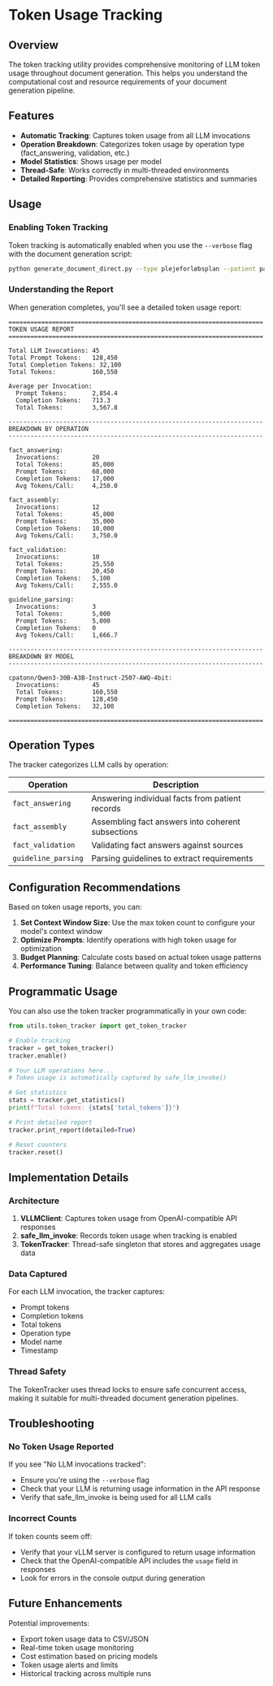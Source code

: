 # Token Usage Tracking

## Overview

The token tracking utility provides comprehensive monitoring of LLM token usage throughout document generation. This helps you understand the computational cost and resource requirements of your document generation pipeline.

## Features

- **Automatic Tracking**: Captures token usage from all LLM invocations
- **Operation Breakdown**: Categorizes token usage by operation type (fact_answering, validation, etc.)
- **Model Statistics**: Shows usage per model
- **Thread-Safe**: Works correctly in multi-threaded environments
- **Detailed Reporting**: Provides comprehensive statistics and summaries

## Usage

### Enabling Token Tracking

Token tracking is automatically enabled when you use the `--verbose` flag with the document generation script:

```bash
python generate_document_direct.py --type plejeforløbsplan --patient patient.pdf --verbose
```

### Understanding the Report

When generation completes, you'll see a detailed token usage report:

```
======================================================================
TOKEN USAGE REPORT
======================================================================

Total LLM Invocations: 45
Total Prompt Tokens:   128,450
Total Completion Tokens: 32,100
Total Tokens:          160,550

Average per Invocation:
  Prompt Tokens:       2,854.4
  Completion Tokens:   713.3
  Total Tokens:        3,567.8

----------------------------------------------------------------------
BREAKDOWN BY OPERATION
----------------------------------------------------------------------

fact_answering:
  Invocations:         20
  Total Tokens:        85,000
  Prompt Tokens:       68,000
  Completion Tokens:   17,000
  Avg Tokens/Call:     4,250.0

fact_assembly:
  Invocations:         12
  Total Tokens:        45,000
  Prompt Tokens:       35,000
  Completion Tokens:   10,000
  Avg Tokens/Call:     3,750.0

fact_validation:
  Invocations:         10
  Total Tokens:        25,550
  Prompt Tokens:       20,450
  Completion Tokens:   5,100
  Avg Tokens/Call:     2,555.0

guideline_parsing:
  Invocations:         3
  Total Tokens:        5,000
  Prompt Tokens:       5,000
  Completion Tokens:   0
  Avg Tokens/Call:     1,666.7

----------------------------------------------------------------------
BREAKDOWN BY MODEL
----------------------------------------------------------------------

cpatonn/Qwen3-30B-A3B-Instruct-2507-AWQ-4bit:
  Invocations:         45
  Total Tokens:        160,550
  Prompt Tokens:       128,450
  Completion Tokens:   32,100

======================================================================
```

## Operation Types

The tracker categorizes LLM calls by operation:

| Operation | Description |
|-----------|-------------|
| `fact_answering` | Answering individual facts from patient records |
| `fact_assembly` | Assembling fact answers into coherent subsections |
| `fact_validation` | Validating fact answers against sources |
| `guideline_parsing` | Parsing guidelines to extract requirements |

## Configuration Recommendations

Based on token usage reports, you can:

1. **Set Context Window Size**: Use the max token count to configure your model's context window
2. **Optimize Prompts**: Identify operations with high token usage for optimization
3. **Budget Planning**: Calculate costs based on actual token usage patterns
4. **Performance Tuning**: Balance between quality and token efficiency

## Programmatic Usage

You can also use the token tracker programmatically in your own code:

```python
from utils.token_tracker import get_token_tracker

# Enable tracking
tracker = get_token_tracker()
tracker.enable()

# Your LLM operations here...
# Token usage is automatically captured by safe_llm_invoke()

# Get statistics
stats = tracker.get_statistics()
print(f"Total tokens: {stats['total_tokens']}")

# Print detailed report
tracker.print_report(detailed=True)

# Reset counters
tracker.reset()
```

## Implementation Details

### Architecture

1. **VLLMClient**: Captures token usage from OpenAI-compatible API responses
2. **safe_llm_invoke**: Records token usage when tracking is enabled
3. **TokenTracker**: Thread-safe singleton that stores and aggregates usage data

### Data Captured

For each LLM invocation, the tracker captures:
- Prompt tokens
- Completion tokens
- Total tokens
- Operation type
- Model name
- Timestamp

### Thread Safety

The TokenTracker uses thread locks to ensure safe concurrent access, making it suitable for multi-threaded document generation pipelines.

## Troubleshooting

### No Token Usage Reported

If you see "No LLM invocations tracked":
- Ensure you're using the `--verbose` flag
- Check that your LLM is returning usage information in the API response
- Verify that safe_llm_invoke is being used for all LLM calls

### Incorrect Counts

If token counts seem off:
- Verify that your vLLM server is configured to return usage information
- Check that the OpenAI-compatible API includes the `usage` field in responses
- Look for errors in the console output during generation

## Future Enhancements

Potential improvements:
- Export token usage data to CSV/JSON
- Real-time token usage monitoring
- Cost estimation based on pricing models
- Token usage alerts and limits
- Historical tracking across multiple runs
